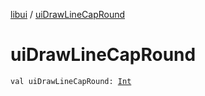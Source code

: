 [libui](index.md) / [uiDrawLineCapRound](./ui-draw-line-cap-round.md)

# uiDrawLineCapRound

`val uiDrawLineCapRound: `[`Int`](https://kotlinlang.org/api/latest/jvm/stdlib/kotlin/-int/index.html)